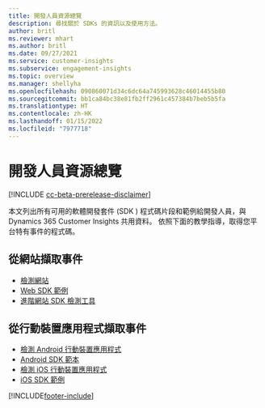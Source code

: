 ```yaml
---
title: 開發人員資源總覽
description: 尋找關於 SDKs 的資訊以及使用方法。
author: britl
ms.reviewer: mhart
ms.author: britl
ms.date: 09/27/2021
ms.service: customer-insights
ms.subservice: engagement-insights
ms.topic: overview
ms.manager: shellyha
ms.openlocfilehash: 090860071d34c6dc64a745993628c46014455b80
ms.sourcegitcommit: bb1ca84bc38e81fb2ff2961c457384b7beb5b5fa
ms.translationtype: HT
ms.contentlocale: zh-HK
ms.lasthandoff: 01/15/2022
ms.locfileid: "7977718"
---
```

# <a name="developer-resources-overview"></a>開發人員資源總覽

[!INCLUDE [cc-beta-prerelease-disclaimer](includes/cc-beta-prerelease-disclaimer.md)]

本文列出所有可用的軟體開發套件 (SDK ) 程式碼片段和範例給開發人員，與 Dynamics 365 Customer Insights 共用資料。 依照下面的教學指導，取得您平台特有事件的程式碼。

## <a name="capture-events-from-websites"></a>從網站擷取事件

- [檢測網站](instrument-website.md)
- [Web SDK 範例](websdk-sample.md)
- [進階網站 SDK 檢測工具](advanced-SDK-implementation.md)

## <a name="capture-events-from-mobile-apps"></a>從行動裝置應用程式擷取事件

- [檢測 Android 行動裝置應用程式](get-started-android.md)
- [Android SDK 範本](androidsdk-sample.md)
- [檢測 iOS 行動裝置應用程式](get-started-ios.md)
- [iOS SDK 範例](iossdk-sample.md)

[!INCLUDE[footer-include](../includes/footer-banner.md)]
